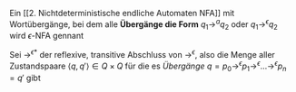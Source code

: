 Ein [[2. Nichtdeterministische endliche Automaten NFA]] mit Wortübergänge, bei dem alle **Übergänge die Form** $q_{1}\to ^{a}q_{2}$ oder $q_{1}\to ^{\epsilon}q_{2}$ wird $\epsilon$-NFA gennant

Sei $\to ^{\epsilon*}$ der reflexive, transitive Abschluss von $\to ^{\epsilon}$, also die Menge aller Zustandspaare $\langle q, q' \rangle \in Q \times Q$ für die es *Übergänge* $q = p_{0} \to ^{\epsilon} p_{1} \to ^{\epsilon}\dots \to ^{\epsilon}p_{n}=q'$ gibt 

